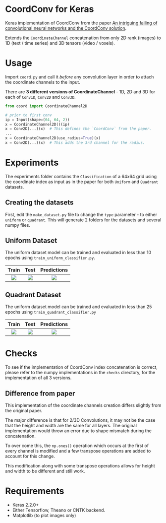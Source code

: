 # CoordConv for Keras
Keras implementation of CoordConv from the paper [An intriguing failing of convolutional neural networks and the CoordConv solution](https://arxiv.org/abs/1807.03247).

Extends the `CoordinateChannel` concatenation from only 2D rank (images) to 1D (text / time series) and 3D tensors (video / voxels).

# Usage

Import `coord.py` and call it *before* any convolution layer in order to attach the coordinate channels to the input.

There are **3 different versions of CoordinateChannel** - 1D, 2D and 3D for each of `Conv1D`, `Conv2D` and `Conv3D`. 

```python
from coord import CoordinateChannel2D

# prior to first conv
ip = Input(shape=(64, 64, 2))
x = CoordinateChannel2D()(ip)
x = Conv2D(...)(x)  # This defines the `CoordConv` from the paper.
...
x = CoordinateChannel2D(use_radius=True)(x)
x = Conv2D(...)(x)  # This adds the 3rd channel for the radius.
```

# Experiments

The experiments folder contains the `Classification` of a 64x64 grid using the coordinate index as input as in the paper for both `Uniform` and `Quadrant` datasets.

## Creating the datasets
First, edit the `make_dataset.py` file to change the `type` parameter - to either `uniform` or `quadrant`. This will generate 2 folders for the datasets and several numpy files.

## Uniform Dataset
The uniform dataset model can be trained and evaluated in less than 10 epochs using `train_uniform_classifier.py`.

|Train | Test  |  Predictions  |
|:---: | :---: | :-----------: |
|<img src="https://github.com/titu1994/keras-coordconv/blob/master/images/uniform-train.png?raw=true" > | <img src="https://github.com/titu1994/keras-coordconv/blob/master/images/uniform-test.png?raw=true" > | <img src="https://github.com/titu1994/keras-coordconv/blob/master/images/uniform-preds.png?raw=true" > |

## Quadrant Dataset
The uniform dataset model can be trained and evaluated in less than 25 epochs using `train_quadrant_classifier.py`

|Train | Test  |  Predictions  |
|:---: | :---: | :-----------: |
|<img src="https://github.com/titu1994/keras-coordconv/blob/master/images/quadrant-train.png?raw=true" > | <img src="https://github.com/titu1994/keras-coordconv/blob/master/images/quadrant-test.png?raw=true" > | <img src="https://github.com/titu1994/keras-coordconv/blob/master/images/quadrant-preds.png?raw=true" > |

# Checks

To see if the implementation of CoordConv index concatenation is correct, please refer to the numpy implementations in
the `checks` directory, for the implementation of all 3 versions.

## **Difference from paper**
This implementation of the coordinate channels creation differs slightly from the original paper.

The major difference is that for 2/3D Convolutions, it may not be the case that the height and width are the same
for all layers. The original implementation would throw an error due to shape mismatch during the concatenation.

To over come this, the `np.ones()` operation which occurs at the first of every channel is modified and a few
transpose operations are added to account for this change.

This modification along with some transpose operations allows for height and width to be different and still work.


# Requirements

- Keras 2.2.0+
- Either Tensorflow, Theano or CNTK backend.
- Matplotlib (to plot images only)
